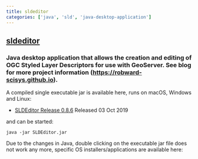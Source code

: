 ```yaml
---
title: sldeditor
categories: ['java', 'sld', 'java-desktop-application']
---
```

## [sldeditor](https://github.com/sldeditor/sldeditor)

### Java desktop application that allows the creation and editing of OGC Styled Layer Descriptors for use with GeoServer.  See blog for more project information (https://robward-scisys.github.io).


A compiled single executable jar is available here, runs on macOS, Windows and Linux:

* [SLDEditor Release 0.8.6](https://github.com/robward-scisys/sldeditor/releases/download/v0.8.6/SLDEditor.jar) Released 03 Oct 2019

and can be started:

    java -jar SLDEditor.jar

Due to the changes in Java, double clicking on the executable jar file does not work any more, specific OS installers/applications are available here:
